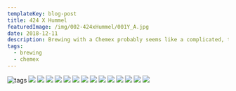 ```yaml
---
templateKey: blog-post
title: 424 X Hummel
featuredImage: /img/002-424xHummel/001Y_A.jpg
date: 2018-12-11
description: Brewing with a Chemex probably seems like a complicated, time-consuming ordeal, but once you get used to the process, it becomes a soothing ritual that's worth the effort every time.
tags:
  - brewing
  - chemex
---
```

![tags](/img/002-424xHummel/001Y_A.jpg)
![](/img/002-424xHummel/001Y_B.jpg)
![](/img/002-424xHummel/002Y_A.jpg)
![](/img/002-424xHummel/002Y_B.jpg)
![](/img/002-424xHummel/003Y_A.jpg)
![](/img/002-424xHummel/004Y_A.jpg)
![](/img/002-424xHummel/004Y_B.jpg)
![](/img/002-424xHummel/005Y.jpg)
![](/img/002-424xHummel/006Y.jpg)
![](/img/002-424xHummel/007Y.jpg)
![](/img/002-424xHummel/008Y.jpg)
![](/img/002-424xHummel/009Y.jpg)
![](/img/002-424xHummel/010Y.jpg)
![](/img/002-424xHummel/011Y.jpg)
![](/img/002-424xHummel/012Y.jpg)